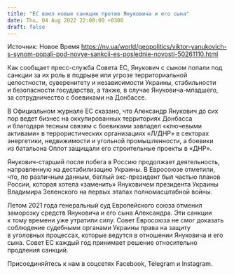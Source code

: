 ```yaml
---
title: "ЕС ввел новые санкции против Януковича и его сына"
date: Thu, 04 Aug 2022 22:08:00 +0300
draft: false
---
```

Источник: Новое Время https://nv.ua/world/geopolitics/viktor-yanukovich-s-synom-popali-pod-novye-sankcii-es-poslednie-novosti-50261110.html


 Как сообщает пресс-служба Совета ЕС, Янукович с сыном попали под санкции за их роль в подрыве или угрозе территориальной целостности, суверенитету и независимости Украины, стабильности и безопасности государства, а также, в случае Януковича-младшего, за сотрудничество с боевиками на Донбассе.

В Официальном журнале ЕС сказано, что Александр Янукович до сих пор ведет бизнес на оккупированных территориях Донбасса и благодаря тесным связям с боевиками завладел «ключевыми активами» в террористических организациях «Л/ДНР» в секторах энергетики, недвижимости и угольной промышленности, а боевики из батальона Оплот защищали его строительные проекты в «ДНР».

Янукович-старший после побега в Россию продолжает деятельность, направленную на дестабилизацию Украины. В Евросоюзе отметили, что, по различным данным, беглый экс-президент был частью планов России, которая хотела «заменить» Януковичем президента Украины Владимира Зеленского на первых этапах полномасштабной войны.

Летом 2021 года генеральный суд Европейского союза отменил заморозку средств Януковича и его сына Александра. Эти санкции к тому времени уже утратили силу. Совет Евросоюза не смог доказать соблюдение судебными органами Украины права на защиту в уголовных процессах, которые ведутся в отношении Януковича и его сына. Совет ЕС каждый год принимает решение относительно продления санкций.

Присоединяйтесь к нам в соцсетях Facebook, Telegram и Instagram.
